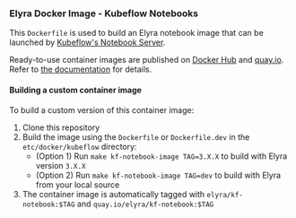 <!--
{% comment %}
Copyright 2018-2022 Elyra Authors

Licensed under the Apache License, Version 2.0 (the "License");
you may not use this file except in compliance with the License.
You may obtain a copy of the License at

http://www.apache.org/licenses/LICENSE-2.0

Unless required by applicable law or agreed to in writing, software
distributed under the License is distributed on an "AS IS" BASIS,
WITHOUT WARRANTIES OR CONDITIONS OF ANY KIND, either express or implied.
See the License for the specific language governing permissions and
limitations under the License.
{% endcomment %}
-->

### Elyra Docker Image - Kubeflow Notebooks

This `Dockerfile` is used to build an Elyra notebook image that can be launched by [Kubeflow's Notebook Server](https://www.kubeflow.org/docs/components/notebooks/).

Ready-to-use container images are published on [Docker Hub](https://hub.docker.com/r/elyra/kf-notebook) and [quay.io](https://quay.io/repository/elyra/kf-notebook). 
Refer to [the documentation](https://elyra.readthedocs.io/en/latest/recipes/using-elyra-with-kubeflow-notebook-server.html) for details.

#### Building a custom container image

To build a custom version of this container image:
1. Clone this repository
2. Build the image using the `Dockerfile` or `Dockerfile.dev` in the `etc/docker/kubeflow` directory:
   - (Option 1) Run `make kf-notebook-image TAG=3.X.X` to build with Elyra version `3.X.X`
   - (Option 2) Run `make kf-notebook-image TAG=dev` to build with Elyra from your local source
3. The container image is automatically tagged with `elyra/kf-notebook:$TAG` and `quay.io/elyra/kf-notebook:$TAG`
